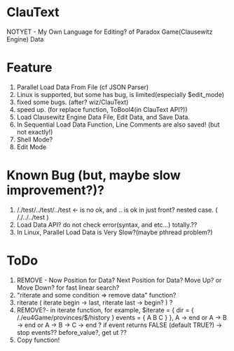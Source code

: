 # ClauText
  NOTYET - My Own Language for Editing? of Paradox Game(Clausewitz Engine) Data
# Feature
  1. Parallel Load Data From File (cf JSON Parser)
  2. Linux is supported, but some has bug, is limited(especially $edit_mode)
  3. fixed some bugs. (after? wiz/ClauText)
  4. speed up. (for replace function, ToBool4(in ClauText API?))
  5. Load Clausewitz Engine Data File, Edit Data, and Save Data.
  6. In Sequential Load Data Function, Line Comments are also saved! (but not exactly!)
  7. Shell Mode?
  8. Edit Mode
# Known Bug (but, maybe slow improvement?)?
  1. /./test/../test/../test <- is no ok, and .. is ok in just front? nested case. ( /./../../test )
  2. Load Data API? do not check error(syntax, and etc...) totally.?? 
  3. In Linux, Parallel Load Data is Very Slow?(maybe pthread problem?)
# ToDo
  1. REMOVE - Now Position for Data? Next Position for Data? Move Up? or Move Down? for fast linear search?
  2. "riterate and some condition => remove data" function?
  3. riterate ( iterate begin -> last, riterate last -> begin? ) ?
  4. REMOVE?- in iterate function, for example, $iterate = { dir = { /./eu4Game/provinces/$/history } events = { A B C } },
        A -> end or A -> B -> end or A -> B -> C -> end ?   if event returns FALSE (default TRUE?) -> stop events??
        before_value?, get ut ??
  5. Copy function!
